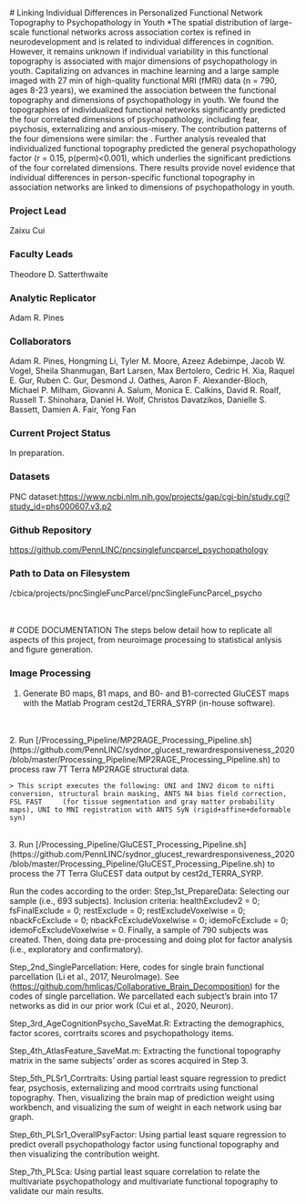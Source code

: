
<br>
<br>
# Linking Individual Differences in Personalized Functional Network Topography to Psychopathology in Youth
*The spatial distribution of large-scale functional networks across association cortex is refined in neurodevelopment and is related to individual differences in cognition. However, it remains unknown if individual variability in this functional topography is associated with major dimensions of psychopathology in youth. Capitalizing on advances in machine learning and a large sample imaged with 27 min of high-quality functional MRI (fMRI) data (n = 790, ages 8-23 years), we examined the association between the functional topography and dimensions of psychopathology in youth. We found the topographies of individualized functional networks significantly predicted the four correlated dimensions of psychopathology, including fear, psychosis, externalizing and anxious-misery. The contribution patterns of the four dimensions were similar: the .  Further analysis revealed that individualized functional topography predicted the general psychopathology factor (r = 0.15, p(perm)<0.001), which underlies the significant predictions of the four correlated dimensions. There results provide novel evidence that individual differences in person-specific functional topography in association networks are linked to dimensions of psychopathology in youth. 

### Project Lead
Zaixu Cui

### Faculty Leads
Theodore D. Satterthwaite

### Analytic Replicator
Adam R. Pines

### Collaborators 
Adam R. Pines, Hongming Li, Tyler M. Moore, Azeez Adebimpe, Jacob W. Vogel, Sheila Shanmugan, Bart Larsen, Max Bertolero, Cedric H. Xia, Raquel E. Gur, Ruben C. Gur, Desmond J. Oathes, Aaron F. Alexander-Bloch, Michael P. Milham, Giovanni A. Salum, Monica E. Calkins, David R. Roalf, Russell T. Shinohara, Daniel H. Wolf, Christos Davatzikos, Danielle S. Bassett, Damien A. Fair, Yong Fan

### Current Project Status
In preparation.

### Datasets
PNC dataset:<https://www.ncbi.nlm.nih.gov/projects/gap/cgi-bin/study.cgi?study_id=phs000607.v3.p2>

### Github Repository
<https://github.com/PennLINC/pncsinglefuncparcel_psychopathology>

### Path to Data on Filesystem 
/cbica/projects/pncSingleFuncParcel/pncSingleFuncParcel_psycho

<br>
<br>
# CODE DOCUMENTATION
The steps below detail how to replicate all aspects of this project, from neuroimage processing to statistical anlysis and figure generation.

### Image Processing
1. Generate B0 maps, B1 maps, and B0- and B1-corrected GluCEST maps with the Matlab Program cest2d_TERRA_SYRP (in-house software).
<br>
<br>
2. Run [/Processing_Pipeline/MP2RAGE_Processing_Pipeline.sh](https://github.com/PennLINC/sydnor_glucest_rewardresponsiveness_2020/blob/master/Processing_Pipeline/MP2RAGE_Processing_Pipeline.sh) to process raw 7T Terra MP2RAGE structural data.

    > This script executes the following: UNI and INV2 dicom to nifti conversion, structural brain masking, ANTS N4 bias field correction, FSL FAST     (for tissue segmentation and gray matter probability maps), UNI to MNI registration with ANTS SyN (rigid+affine+deformable syn)
<br>
3. Run [/Processing_Pipeline/GluCEST_Processing_Pipeline.sh](https://github.com/PennLINC/sydnor_glucest_rewardresponsiveness_2020/blob/master/Processing_Pipeline/GluCEST_Processing_Pipeline.sh) to process the 7T Terra GluCEST data output by cest2d_TERRA_SYRP.


Run the codes according to the order:
Step_1st_PrepareData:
Selecting our sample (i.e., 693 subjects).
Inclusion criteria: healthExcludev2 = 0; fsFinalExclude = 0; restExclude = 0; restExcludeVoxelwise = 0; nbackFcExclude = 0; nbackFcExcludeVoxelwise = 0; idemoFcExclude = 0; idemoFcExcludeVoxelwise = 0. Finally, a sample of 790 subjects was created.
Then, doing data pre-processing and doing plot for factor analysis (i.e., exploratory and confirmatory).

Step_2nd_SingleParcellation:
Here, codes for single brain functional parcellation (Li et al., 2017, NeuroImage). See (https://github.com/hmlicas/Collaborative_Brain_Decomposition) for the codes of single parcellation. We parcellated each subject’s brain into 17 networks as did in our prior work (Cui et al., 2020, Neuron).

Step_3rd_AgeCognitionPsycho_SaveMat.R:
Extracting the demographics, factor scores, corrtraits scores and psychopathology items.

Step_4th_AtlasFeature_SaveMat.m:
Extracting the functional topography matrix in the same subjects’ order as scores acquired in Step 3. 

Step_5th_PLSr1_Corrtraits:
Using partial least square regression to predict fear, psychosis, externalizing and mood corrtraits using functional topography. 
Then, visualizing the brain map of prediction weight using workbench, and visualizing the sum of weight in each network using bar graph.

Step_6th_PLSr1_OverallPsyFactor:
Using partial least square regression to predict overall psychopathology factor using functional topography and then visualizing the contribution weight.

Step_7th_PLSca:
Using partial least square correlation to relate the multivariate psychopathology and multivariate functional topography to validate our main results.
